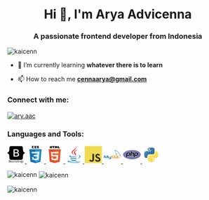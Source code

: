 <h1 align="center">Hi 👋, I'm Arya Advicenna</h1>
<h3 align="center">A passionate frontend developer from Indonesia</h3>

<p align="left"> <img src="https://komarev.com/ghpvc/?username=kaicenn&label=Profile%20views&color=0e75b6&style=flat" alt="kaicenn" /> </p>

- 🌱 I’m currently learning **whatever there is to learn**

- 📫 How to reach me **cennaarya@gmail.com**

<h3 align="left">Connect with me:</h3>
<p align="left">
<a href="https://instagram.com/ary.aac" target="blank"><img align="center" src="https://raw.githubusercontent.com/rahuldkjain/github-profile-readme-generator/master/src/images/icons/Social/instagram.svg" alt="ary.aac" height="30" width="40" /></a>
</p>

<h3 align="left">Languages and Tools:</h3>
<p align="left"> <a href="https://getbootstrap.com" target="_blank" rel="noreferrer"> <img src="https://raw.githubusercontent.com/devicons/devicon/master/icons/bootstrap/bootstrap-plain-wordmark.svg" alt="bootstrap" width="40" height="40"/> </a> <a href="https://www.w3schools.com/css/" target="_blank" rel="noreferrer"> <img src="https://raw.githubusercontent.com/devicons/devicon/master/icons/css3/css3-original-wordmark.svg" alt="css3" width="40" height="40"/> </a> <a href="https://www.w3.org/html/" target="_blank" rel="noreferrer"> <img src="https://raw.githubusercontent.com/devicons/devicon/master/icons/html5/html5-original-wordmark.svg" alt="html5" width="40" height="40"/> </a> <a href="https://www.java.com" target="_blank" rel="noreferrer"> <img src="https://raw.githubusercontent.com/devicons/devicon/master/icons/java/java-original.svg" alt="java" width="40" height="40"/> </a> <a href="https://developer.mozilla.org/en-US/docs/Web/JavaScript" target="_blank" rel="noreferrer"> <img src="https://raw.githubusercontent.com/devicons/devicon/master/icons/javascript/javascript-original.svg" alt="javascript" width="40" height="40"/> </a> <a href="https://www.mysql.com/" target="_blank" rel="noreferrer"> <img src="https://raw.githubusercontent.com/devicons/devicon/master/icons/mysql/mysql-original-wordmark.svg" alt="mysql" width="40" height="40"/> </a> <a href="https://www.php.net" target="_blank" rel="noreferrer"> <img src="https://raw.githubusercontent.com/devicons/devicon/master/icons/php/php-original.svg" alt="php" width="40" height="40"/> </a> <a href="https://www.python.org" target="_blank" rel="noreferrer"> <img src="https://raw.githubusercontent.com/devicons/devicon/master/icons/python/python-original.svg" alt="python" width="40" height="40"/> </a> </p>

<p><img align="left" src="https://github-readme-stats.vercel.app/api/top-langs?username=kaicenn&show_icons=true&locale=en&layout=compact" alt="kaicenn" /></p>

<p>&nbsp;<img align="center" src="https://github-readme-stats.vercel.app/api?username=kaicenn&show_icons=true&locale=en" alt="kaicenn" /></p>

<p><img align="center" src="https://github-readme-streak-stats.herokuapp.com/?user=kaicenn&" alt="kaicenn" /></p>
